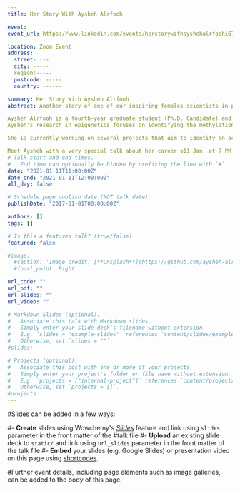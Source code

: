 ```yaml
---
title: Her Story With Aysheh Alrfooh

event: 
event_url: https://www.linkedin.com/events/herstorywithayshehalrfoohi6752686267898621952/

location: Zoom Event 
address:
  street: ---
  city: -----
  region:-----
  postcode: -----
  country: ------

summary: Her Story With Aysheh Alrfooh
abstract: Another story of one of our inspiring females scientists in pharmacy

Aysheh Alrfooh is a fourth-year graduate student (Ph.D. Candidate) and Research Assistant in Dr. Gaine's lab in the Department of Pharmaceutical Sciences and Experimental Therapeutics (PSET) at the University of Iowa. Aysheh works under the supervision of Dr. Marie Gaine after joining her lab in June 2020.
Aysheh's research in epigenetics focuses on identifying the methylation profile for mental health disorders. 

She is currently working on several projects that aim to identify an accessible diagnostics and prognostics biomarker for mental health disorders (bipolar disorder, schizophrenia, and suicidal behavior) and to help to understand the biological mechanism that underlying these diseases.

Meet Aysheh with a very special talk about her career o11 Jan. at 7 PM ( Cairo Time ) on Zoom application
# Talk start and end times.
#   End time can optionally be hidden by prefixing the line with `#`.
date: "2021-01-11T11:00:00Z"
date_end: "2021-01-11T12:00:00Z"
all_day: false

# Schedule page publish date (NOT talk date).
publishDate: "2017-01-01T00:00:00Z"

authors: []
tags: []

# Is this a featured talk? (true/false)
featured: false

#image:
  #caption: 'Image credit: [**Unsplash**](https://github.com/aysheh-alrfooh/Gaine-Lab/blob/main/assets/images/1609949878064.png)'
  #focal_point: Right

url_code: ""
url_pdf: ""
url_slides: ""
url_video: ""

# Markdown Slides (optional).
#   Associate this talk with Markdown slides.
#   Simply enter your slide deck's filename without extension.
#   E.g. `slides = "example-slides"` references `content/slides/example-slides.md`.
#   Otherwise, set `slides = ""`.
#slides:

# Projects (optional).
#   Associate this post with one or more of your projects.
#   Simply enter your project's folder or file name without extension.
#   E.g. `projects = ["internal-project"]` references `content/project/deep-learning/index.md`.
#   Otherwise, set `projects = []`.
#projects:
---
```


#Slides can be added in a few ways:

#- **Create** slides using Wowchemy's [*Slides*](https://wowchemy.com/docs/managing-content/#create-slides) feature and link using `slides` parameter in the front matter of the #talk file
#- **Upload** an existing slide deck to `static/` and link using `url_slides` parameter in the front matter of the talk file
#- **Embed** your slides (e.g. Google Slides) or presentation video on this page using [shortcodes](https://wowchemy.com/docs/writing-markdown-latex/).

#Further event details, including page elements such as image galleries, can be added to the body of this page.
